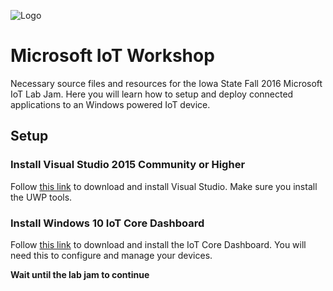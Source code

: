 ![Logo](https://wtvox.com/wp-content/uploads/windows10iot1.jpg)

# Microsoft IoT Workshop
Necessary source files and resources for the Iowa State Fall 2016 Microsoft IoT Lab Jam.  Here you will learn how to setup and deploy connected applications to an Windows powered IoT device.

## Setup
### Install Visual Studio 2015 Community or Higher
Follow [this link](https://www.visualstudio.com/vs/) to download and install Visual Studio.  Make sure you install the UWP tools.

### Install Windows 10 IoT Core Dashboard
Follow [this link](https://developer.microsoft.com/en-us/windows/iot/downloads) to download and install the IoT Core Dashboard.  You will need this to configure and manage your devices.

**Wait until the lab jam to continue**
